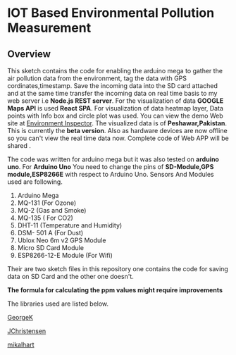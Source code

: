 # IOT Based Environmental Pollution Measurement
## Overview
This sketch contains the code for enabling the arduino mega to gather the air pollution
data from the environment, tag the data with GPS cordinates,timestamp. Save the incoming data into the SD card attached and at the
same time transfer the incoming data on real time basis to my web server i.e **Node.js REST server**. For the visualization of data 
**GOOGLE Maps API** is used  **React SPA**. For visualization of data heatmap layer, Data points with Info box and circle plot was used.
You can view the demo Web site at [Environment Inspector](https://ecinspect.herokuapp.com). The visualized data is of **Peshawar,Pakistan**.
This is currently the **beta version**. Also as  hardware devices are now offline so you can't view the real time data now.
Complete code of Web APP will be shared .

The code was written for arduino mega but it was also tested on __arduino uno__.
For __Arduino Uno__ You need to change the pins of __SD-Module,GPS module,ESP8266E__ with respect to Arduino Uno.
Sensors And Modules used are following.
1. Arduino Mega
2. MQ-131 (For Ozone)
3. MQ-2   (Gas and Smoke)
4. MQ-135 ( For CO2)
5. DHT-11 (Temperature and Humidity)
6. DSM- 501 A (For Dust)
6. Ublox Neo 6m v2 GPS Module
7. Micro SD Card Module
8. ESP8266-12-E Module (For Wifi)


Their are two sketch files in this repository one contains the code for saving data on SD Card and the other one doesn't.

**The formula for calculating the ppm values might require improvements**

The libraries used are listed below.

[GeorgeK](https://github.com/GeorgK/MQ135)

[JChristensen](https://github.com/JChristensen/Timer)

[mikalhart](https://github.com/mikalhart/TinyGPSPlus)
